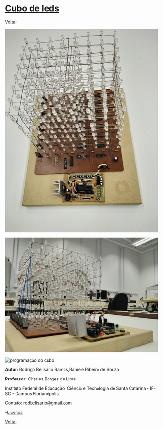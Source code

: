 # [Cubo de leds](https://github.com/Kallarari/lpae.github.io/tree/master/projetos/leds%20cube)

[Voltar](https://lpae.github.io/)

![cubo suerior](https://github.com/LPAE/lpae.github.io/blob/master/estudos/Cubo/Imagens/imagem%20superior.jpeg?raw=true)


![cubo inferior](https://github.com/LPAE/lpae.github.io/blob/master/estudos/Cubo/Imagens/cubo%20inferior.jpeg?raw=true)


![programação do cubo](https://github.com/LPAE/lpae.github.io/blob/master/estudos/Cubo/Imagens/giphy.gif?raw=true)

__Autor:__
Rodrigo Belisário Ramos,Raniele Ribeiro de Souza
<br/>

__Professor:__
Charles Borges de Lima
<br>


Instituto Federal de Educação, Ciência e Tecnologia de Santa Catarina - IF-SC - Campus Florianópolis
<br/>

Contato:
rodbelisario@gmail.com

-[Licença](./license)


[Voltar](https://lpae.github.io/)

